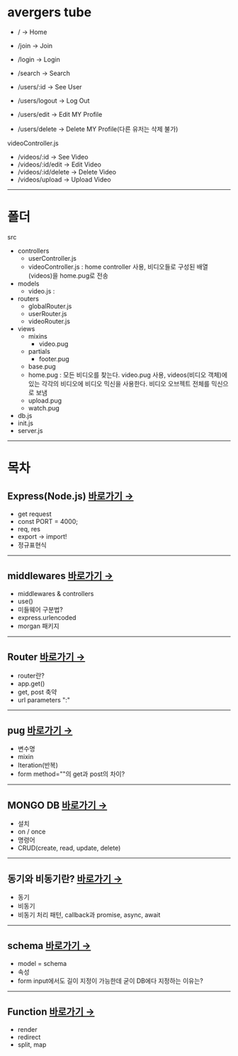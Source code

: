 # avergers tube
* / → Home
* /join → Join
* /login → Login
* /search → Search

* /users/:id -> See User
* /users/logout -> Log Out
* /users/edit -> Edit MY Profile
* /users/delete -> Delete MY Profile(다른 유저는 삭제 불가)

videoController.js
* /videos/:id -> See Video
* /videos/:id/edit -> Edit Video
* /videos/:id/delete -> Delete Video
* /videos/upload -> Upload Video

***
# 폴더
src
* controllers
   * userController.js
   * videoController.js : home controller 사용, 비디오들로 구성된 배열(videos)을 home.pug로 전송
* models
   * video.js : 
* routers
   * globalRouter.js
   * userRouter.js
   * videoRouter.js
* views
   * mixins
      * video.pug
   * partials
      * footer.pug
   * base.pug
   * home.pug : 모든 비디오를 찾는다. video.pug 사용, videos(비디오 객체)에 있는 각각의 비디오에 비디오 믹신을 사용한다. 비디오 오브젝트 전체를 믹신으로 보냄
   * upload.pug
   * watch.pug
* db.js
* init.js
* server.js

***
# 목차
## Express(Node.js) <a target="_blank" href="/note/async&await.md"> 바로가기 &rarr;</a>
* get request
* const PORT = 4000;
* req, res
* export → import!
* 정규표현식

***
## middlewares <a target="_blank" href="/note/middleware.md"> 바로가기 &rarr;</a>
*  middlewares & controllers
*  use() 
*  미들웨어 구분법?
*  express.urlencoded
*  morgan 패키지

***
## Router <a target="_blank" href="/note/routers.md"> 바로가기 &rarr;</a>
* router란?
* app.get()
* get, post 축약
* url parameters ":"

***
## pug <a target="_blank" href="/note/pug.md"> 바로가기 &rarr;</a>
* 변수명
* mixin
* Iteration(반복)
* form method=""의 get과 post의 차이?

***
## MONGO DB <a target="_blank" href="/note/mongoDB.md"> 바로가기 &rarr;</a>
* 설치
* on / once
* 명령어
* CRUD(create, read, update, delete)

***
## 동기와 비동기란? <a target="_blank" href="/note/async&await.md"> 바로가기 &rarr;</a>
* 동기
* 비동기
* 비동기 처리 패턴, callback과 promise, async, await

***
## schema <a target="_blank" href="/note/schema.md"> 바로가기 &rarr;</a>
* model = schema
* 속성
* form input에서도 길이 지정이 가능한데 굳이 DB에다 지정하는 이유는?

***
## Function <a target="_blank" href="/note/function.md"> 바로가기 &rarr;</a>
* render
* redirect
* split, map

